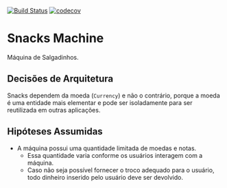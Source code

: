 [![Build Status](https://travis-ci.org/taciogt/snacks-machine.svg?branch=main)](https://travis-ci.org/taciogt/snacks-machine)
[![codecov](https://codecov.io/gh/taciogt/snacks-machine/branch/main/graph/badge.svg)](https://codecov.io/gh/taciogt/snacks-machine)

# Snacks Machine

Máquina de Salgadinhos.

## Decisões de Arquitetura

Snacks dependem da moeda (`Currency`) e não o contrário, porque a moeda é uma entidade mais elementar e pode ser isoladamente para ser reutilizada em outras aplicações.

## Hipóteses Assumidas
* A máquina possui uma quantidade limitada de moedas e notas. 
  * Essa quantidade varia conforme os usuários interagem com a máquina.
  * Caso não seja possível fornecer o troco adequado para o usuário, todo dinheiro inserido pelo usuário deve ser devolvido. 